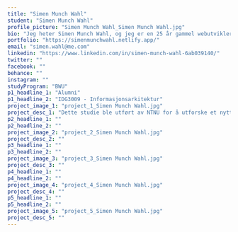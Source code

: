 ```yaml
---
title: "Simen Munch Wahl"
student: "Simen Munch Wahl"
profile_picture: "Simen Munch Wahl_Simen Munch Wahl.jpg"
bio: "Jeg heter Simen Munch Wahl, og jeg er en 25 år gammel webutvikler fra Oslo med en sterk interesse for teknologi og friluftsliv. Som en person med en lidenskap for å utvikle mine ferdigheter, fullfører jeg nå min bachelorgrad i webutvikling på NTNU Gjøvik. Der har jeg videreutviklet mine tekniske ferdigheter og skapt en sterk drivkraft for å skape moderne og innovative løsninger. Jeg verdsetter en god balanse mellom arbeid og fritid, og er ivrig etter å bringe min unike kombinasjon av ferdigheter og lidenskaper til å møte nye utfordringer i tiden som kommer."
portfolio: "https://simenmunchwahl.netlify.app/"
email: "simen.wahl@me.com"
linkedin: "https://www.linkedin.com/in/simen-munch-wahl-6ab039140/"
twitter: ""
facebook: ""
behance: ""
instagram: ""
studyProgram: "BWU"
p1_headline_1: "Alumni"
p1_headline_2: "IDG3009 - Informasjonsarkitektur"
project_image_1: "project_1_Simen Munch Wahl.jpg"
project_desc_1: "Dette studie ble utført av NTNU for å utforske et nytt learning management system (LMS) for universitetet. Studie ble gjennomført ettersom kontrakten for deres eksisterende LMS, Blackboard, er i ferd med å utløpe. Prosjektet hadde som mål å utvikle et nytt LMS for alle på NTNU, inkludert studenter, lærere, studieprogramledere og annet personale. Prosjektet ble fullført i høstsemesteret 2022, og det endelige produktet fikk navnet `Alumni`. Alumni LMS ble designet ved hjelp av Figma, et designverktøy, og inkluderer både desktop- og mobilversjon Prosjektet involverte å designe brukergrensesnittet, navigasjonen og funksjonene til det nye LMS for å imøtekomme behovene til alle brukere. Alumni er ment å gi en forbedret opplevelse for brukerne, administrative prosesser og forbedre informasjonstilgangen. Prosjektet var betydelig, ettersom LMS er et viktig verktøy for akademisk arbeid for studenter, lærere og ansatte."
p2_headline_1: ""
p2_headline_2: ""
project_image_2: "project_2_Simen Munch Wahl.jpg"
project_desc_2: ""
p3_headline_1: ""
p3_headline_2: ""
project_image_3: "project_3_Simen Munch Wahl.jpg"
project_desc_3: ""
p4_headline_1: ""
p4_headline_2: ""
project_image_4: "project_4_Simen Munch Wahl.jpg"
project_desc_4: ""
p5_headline_1: ""
p5_headline_2: ""
project_image_5: "project_5_Simen Munch Wahl.jpg"
project_desc_5: ""
---
```


